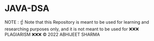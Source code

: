 # JAVA-DSA

 NOTE : ☝ Note that this Repository is meant to be used for learning and researching purposes only, and it is not meant to be used for ❌❌❌ PLAGIARISM ❌❌❌
© 2022 ABHIJEET SHARMA

